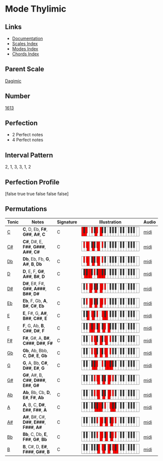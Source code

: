 # Mode Thylimic

## Links

- [Documentation](index.md)
- [Scales Index](Scales.md)
- [Modes Index](Modes.md)
- [Chords Index](Chords.md)

## Parent Scale

[Dagimic](ScaleDagimic.md)

## Number

[1613](https://ianring.com/musictheory/scales/1613)

## Perfection

- 2 Perfect notes
- 4 Perfect notes

## Interval Pattern

2, 1, 3, 3, 1, 2

## Perfection Profile

[false true true false false false]

## Permutations

| Tonic | Notes | Signature | Illustration | Audio |
|-------|-------|-----------|--------------|-------|
| [C](ModeCNaturalThylimic.md) | **C**, D, Eb, **F#**, **G##**, **A#**, **C** | C | ![CNaturalThylimic](ModeCNaturalThylimic.png) | [midi](https://github.com/edipermadi/music/blob/main/docs/ModeCNaturalThylimic.mid?raw=true) |
| [C#](ModeCSharpThylimic.md) | **C#**, D#, E, **F##**, **G###**, **A##**, **C#** | C | ![CSharpThylimic](ModeCSharpThylimic.png) | [midi](https://github.com/edipermadi/music/blob/main/docs/ModeCSharpThylimic.mid?raw=true) |
| [Db](ModeDFlatThylimic.md) | **Db**, Eb, Fb, **G**, **A#**, **B**, **Db** | C | ![DFlatThylimic](ModeDFlatThylimic.png) | [midi](https://github.com/edipermadi/music/blob/main/docs/ModeDFlatThylimic.mid?raw=true) |
| [D](ModeDNaturalThylimic.md) | **D**, E, F, **G#**, **A##**, **B#**, **D** | C | ![DNaturalThylimic](ModeDNaturalThylimic.png) | [midi](https://github.com/edipermadi/music/blob/main/docs/ModeDNaturalThylimic.mid?raw=true) |
| [D#](ModeDSharpThylimic.md) | **D#**, E#, F#, **G##**, **A###**, **B##**, **D#** | C | ![DSharpThylimic](ModeDSharpThylimic.png) | [midi](https://github.com/edipermadi/music/blob/main/docs/ModeDSharpThylimic.mid?raw=true) |
| [Eb](ModeEFlatThylimic.md) | **Eb**, F, Gb, **A**, **B#**, **C#**, **Eb** | C | ![EFlatThylimic](ModeEFlatThylimic.png) | [midi](https://github.com/edipermadi/music/blob/main/docs/ModeEFlatThylimic.mid?raw=true) |
| [E](ModeENaturalThylimic.md) | **E**, F#, G, **A#**, **B##**, **C##**, **E** | C | ![ENaturalThylimic](ModeENaturalThylimic.png) | [midi](https://github.com/edipermadi/music/blob/main/docs/ModeENaturalThylimic.mid?raw=true) |
| [F](ModeFNaturalThylimic.md) | **F**, G, Ab, **B**, **C##**, **D#**, **F** | C | ![FNaturalThylimic](ModeFNaturalThylimic.png) | [midi](https://github.com/edipermadi/music/blob/main/docs/ModeFNaturalThylimic.mid?raw=true) |
| [F#](ModeFSharpThylimic.md) | **F#**, G#, A, **B#**, **C###**, **D##**, **F#** | C | ![FSharpThylimic](ModeFSharpThylimic.png) | [midi](https://github.com/edipermadi/music/blob/main/docs/ModeFSharpThylimic.mid?raw=true) |
| [Gb](ModeGFlatThylimic.md) | **Gb**, Ab, Bbb, **C**, **D#**, **E**, **Gb** | C | ![GFlatThylimic](ModeGFlatThylimic.png) | [midi](https://github.com/edipermadi/music/blob/main/docs/ModeGFlatThylimic.mid?raw=true) |
| [G](ModeGNaturalThylimic.md) | **G**, A, Bb, **C#**, **D##**, **E#**, **G** | C | ![GNaturalThylimic](ModeGNaturalThylimic.png) | [midi](https://github.com/edipermadi/music/blob/main/docs/ModeGNaturalThylimic.mid?raw=true) |
| [G#](ModeGSharpThylimic.md) | **G#**, A#, B, **C##**, **D###**, **E##**, **G#** | C | ![GSharpThylimic](ModeGSharpThylimic.png) | [midi](https://github.com/edipermadi/music/blob/main/docs/ModeGSharpThylimic.mid?raw=true) |
| [Ab](ModeAFlatThylimic.md) | **Ab**, Bb, Cb, **D**, **E#**, **F#**, **Ab** | C | ![AFlatThylimic](ModeAFlatThylimic.png) | [midi](https://github.com/edipermadi/music/blob/main/docs/ModeAFlatThylimic.mid?raw=true) |
| [A](ModeANaturalThylimic.md) | **A**, B, C, **D#**, **E##**, **F##**, **A** | C | ![ANaturalThylimic](ModeANaturalThylimic.png) | [midi](https://github.com/edipermadi/music/blob/main/docs/ModeANaturalThylimic.mid?raw=true) |
| [A#](ModeASharpThylimic.md) | **A#**, B#, C#, **D##**, **E###**, **F###**, **A#** | C | ![ASharpThylimic](ModeASharpThylimic.png) | [midi](https://github.com/edipermadi/music/blob/main/docs/ModeASharpThylimic.mid?raw=true) |
| [Bb](ModeBFlatThylimic.md) | **Bb**, C, Db, **E**, **F##**, **G#**, **Bb** | C | ![BFlatThylimic](ModeBFlatThylimic.png) | [midi](https://github.com/edipermadi/music/blob/main/docs/ModeBFlatThylimic.mid?raw=true) |
| [B](ModeBNaturalThylimic.md) | **B**, C#, D, **E#**, **F###**, **G##**, **B** | C | ![BNaturalThylimic](ModeBNaturalThylimic.png) | [midi](https://github.com/edipermadi/music/blob/main/docs/ModeBNaturalThylimic.mid?raw=true) |
